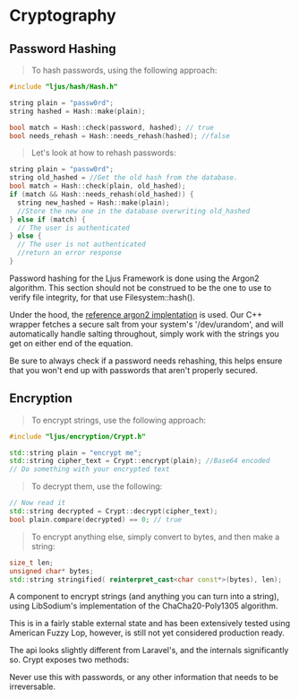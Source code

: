 
# Cryptography

## Password Hashing
> To hash passwords, using the following approach:

```cpp
#include "ljus/hash/Hash.h"

string plain = "passw0rd";
string hashed = Hash::make(plain);

bool match = Hash::check(password, hashed); // true
bool needs_rehash = Hash::needs_rehash(hashed); //false
```

> Let's look at how to rehash passwords:

```cpp
string plain = "passw0rd";
string old_hashed = //Get the old hash from the database.
bool match = Hash::check(plain, old_hashed);
if (match && Hash::needs_rehash(old_hashed)) {
  string new_hashed = Hash::make(plain);
  //Store the new one in the database overwriting old_hashed
} else if (match) {
  // The user is authenticated
} else {
  // The user is not authenticated
  //return an error response
}
```

Password hashing for the Ljus Framework is done using the Argon2 algorithm. This section should not be construed to be the one to use to verify file integrity, for that use Filesystem::hash().

Under the hood, the [reference argon2 implentation](https://github.com/P-H-C/phc-winner-argon2) is used. Our C++ wrapper fetches a secure salt from your system's '/dev/urandom', and will automatically handle salting throughout, simply work with the strings you get on either end of the equation.


<aside class="success">
Be sure to always check if a password needs rehashing, this helps ensure that you won't end up with passwords that aren't properly secured.
</aside>

## Encryption
> To encrypt strings, use the following approach:

```cpp
#include "ljus/encryption/Crypt.h"

std::string plain = "encrypt me";
std::string cipher_text = Crypt::encrypt(plain); //Base64 encoded
// Do something with your encrypted text 
```

> To decrypt them, use the following:

```cpp
// Now read it
std::string decrypted = Crypt::decrypt(cipher_text);
bool plain.compare(decrypted) == 0; // true
```

> To encrypt anything else, simply convert to bytes, and then make a string:

```cpp
size_t len;
unsigned char* bytes;
std::string stringified( reinterpret_cast<char const*>(bytes), len);
```

A component to encrypt strings (and anything you can turn into a string), using LibSodium's implementation of the ChaCha20-Poly1305 algorithm.

This is in a fairly stable external state and has been extensively tested using American Fuzzy Lop, however, is still not yet considered production ready.

The api looks slightly different from Laravel's, and the internals significantly so. Crypt exposes two methods:

<aside class="warning">Never use this with passwords, or any other information that needs to be irreversable.</aside>

